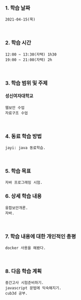 ### 1. 학습 날짜
    2021-04-15(목)
​
### 2. 학습 시간
    12:00 ~ 13:30(자택) 1h30
    19:00 ~ 21:00(자택) 2h
​
### 3. 학습 범위 및 주제    
#### 성신여자대학교
    웹보안 수업
    자료구조 수업
​
### 4. 동료 학습 방법
    jayi: java 동료학습.
​
### 5. 학습 목표
    자바 프로그래밍 시험.
    
### 6. 상세 학습 내용
    융합보안개론.
    자바.
​
### 7. 학습 내용에 대한 개인적인 총평
    docker 사용을 해봤다.
​
### 8. 다음 학습 계획
    중간고사 시험준비하기.
    javascript 문법에 익숙해지기.
    cub3d 공부.